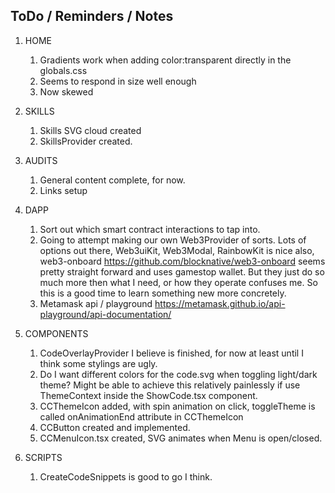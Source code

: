 ## ToDo / Reminders / Notes

1. HOME

    1. Gradients work when adding color:transparent directly in the globals.css
    2. Seems to respond in size well enough
    3. Now skewed

2. SKILLS

    1. Skills SVG cloud created
    2. SkillsProvider created.

3. AUDITS

    1. General content complete, for now.
    2. Links setup

4. DAPP

    1. Sort out which smart contract interactions to tap into.
    2. Going to attempt making our own Web3Provider of sorts. Lots of options out there, Web3uiKit, Web3Modal, RainbowKit is nice also, web3-onboard https://github.com/blocknative/web3-onboard seems pretty straight forward and uses gamestop wallet. But they just do so much more then what I need, or how they operate confuses me. So this is a good time to learn something new more concretely.
    3. Metamask api / playground https://metamask.github.io/api-playground/api-documentation/

5. COMPONENTS

    1. CodeOverlayProvider I believe is finished, for now at least until I think some stylings are ugly.
    2. Do I want different colors for the code.svg when toggling light/dark theme? Might be able to achieve this relatively painlessly if use ThemeContext inside the ShowCode.tsx component.
    3. CCThemeIcon added, with spin animation on click, toggleTheme is called onAnimationEnd attribute in CCThemeIcon
    4. CCButton created and implemented.
    5. CCMenuIcon.tsx created, SVG animates when Menu is open/closed.

6. SCRIPTS

    1. CreateCodeSnippets is good to go I think.
